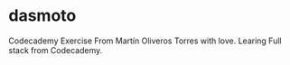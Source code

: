 # dasmoto
Codecademy Exercise
From Martín Oliveros Torres with love.
Learing Full stack from Codecademy.
